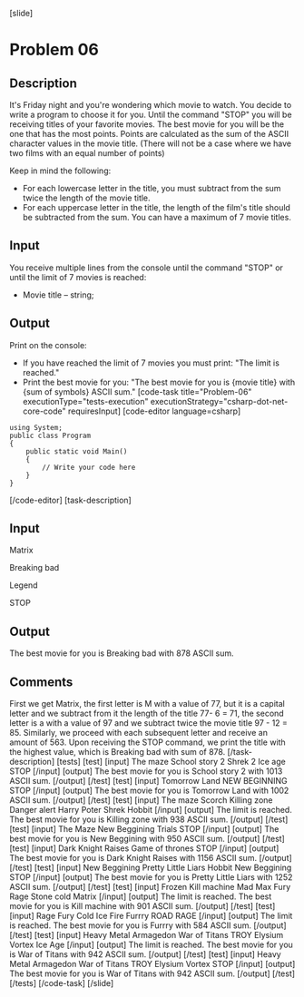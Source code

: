 [slide]
# Problem 06
## Description
It's Friday night and you're wondering which movie to watch. You decide to write a program to choose it for you. Until the command "STOP" you will be receiving titles of your favorite movies. The best movie for you will be the one that has the most points. Points are calculated as the sum of the ASCII character values in the movie title. (There will not be a case where we have two films with an equal number of points)

Keep in mind the following:
- For each lowercase letter in the title, you must subtract from the sum twice the length of the movie title.
- For each uppercase letter in the title, the length of the film's title should be subtracted from the sum.
You can have a maximum of 7 movie titles.

## Input
You receive multiple lines from the console until the command "STOP" or until the limit of 7 movies is reached:
- Movie title – string;

## Output
Print on the console:
- If you have reached the limit of 7 movies you must print: "The limit is reached."
- Print the best movie for you: "The best movie for you is {movie title} with {sum of symbols} ASCII sum."
[code-task title="Problem-06" executionType="tests-execution" executionStrategy="csharp-dot-net-core-code" requiresInput]
[code-editor language=csharp]
```
using System;
public class Program
{
	public static void Main()
	{
		// Write your code here
	}
}
```
[/code-editor]
[task-description]
## Input
Matrix

Breaking bad

Legend

STOP

## Output
The best movie for you is Breaking bad with 878 ASCII sum.

## Comments
First we get Matrix, the first letter is M with a value of 77, but it is a capital letter and we subtract from it the length of the title  77- 6  = 71, the second letter is a with a value of 97 and we subtract twice the movie title 97 - 12 = 85. Similarly, we proceed with each subsequent letter and receive an amount of 563.
Upon receiving the STOP command, we print the title with the highest value, which is Breaking bad with sum of 878.
[/task-description]
[tests]
[test]
[input]
The maze
School story 2
Shrek 2
Ice age
STOP
[/input]
[output]
The best movie for you is School story 2 with 1013 ASCII sum.
[/output]
[/test]
[test]
[input]
Tomorrow Land
NEW BEGINNING
STOP
[/input]
[output]
The best movie for you is Tomorrow Land with 1002 ASCII sum.
[/output]
[/test]
[test]
[input]
The maze
Scorch
Killing zone
Danger alert
Harry Poter
Shrek
Hobbit
[/input]
[output]
The limit is reached.
The best movie for you is Killing zone with 938 ASCII sum.
[/output]
[/test]
[test]
[input]
The Maze
New Beggining
Trials
STOP
[/input]
[output]
The best movie for you is New Beggining with 950 ASCII sum.
[/output]
[/test]
[test]
[input]
Dark Knight Raises
Game of thrones
STOP
[/input]
[output]
The best movie for you is Dark Knight Raises with 1156 ASCII sum.
[/output]
[/test]
[test]
[input]
New Beggining
Pretty Little Liars
Hobbit New Beggining
STOP
[/input]
[output]
The best movie for you is Pretty Little Liars with 1252 ASCII sum.
[/output]
[/test]
[test]
[input]
Frozen
Kill machine
Mad Max
Fury
Rage
Stone cold
Matrix
[/input]
[output]
The limit is reached.
The best movie for you is Kill machine with 901 ASCII sum.
[/output]
[/test]
[test]
[input]
Rage
Fury
Cold
Ice
Fire
Furrry
ROAD RAGE
[/input]
[output]
The limit is reached.
The best movie for you is Furrry with 584 ASCII sum.
[/output]
[/test]
[test]
[input]
Heavy Metal
Armagedon
War of Titans
TROY
Elysium
Vortex
Ice Age
[/input]
[output]
The limit is reached.
The best movie for you is War of Titans with 942 ASCII sum.
[/output]
[/test]
[test]
[input]
Heavy Metal
Armagedon
War of Titans
TROY
Elysium
Vortex
STOP
[/input]
[output]
The best movie for you is War of Titans with 942 ASCII sum.
[/output]
[/test]
[/tests]
[/code-task]
[/slide]
